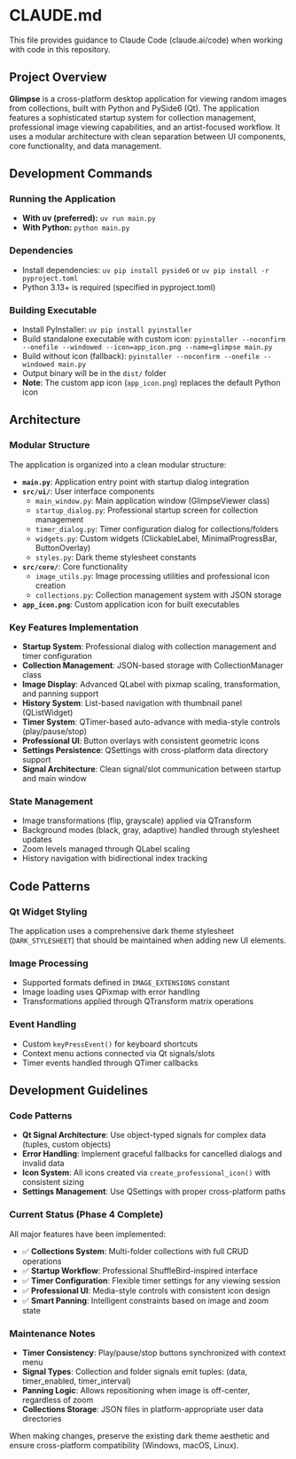# CLAUDE.md

This file provides guidance to Claude Code (claude.ai/code) when working with code in this repository.

## Project Overview

**Glimpse** is a cross-platform desktop application for viewing random images from collections, built with Python and PySide6 (Qt). The application features a sophisticated startup system for collection management, professional image viewing capabilities, and an artist-focused workflow. It uses a modular architecture with clean separation between UI components, core functionality, and data management.

## Development Commands

### Running the Application
- **With uv (preferred):** `uv run main.py`
- **With Python:** `python main.py`

### Dependencies
- Install dependencies: `uv pip install pyside6` or `uv pip install -r pyproject.toml`
- Python 3.13+ is required (specified in pyproject.toml)

### Building Executable
- Install PyInstaller: `uv pip install pyinstaller`
- Build standalone executable with custom icon: `pyinstaller --noconfirm --onefile --windowed --icon=app_icon.png --name=glimpse main.py`
- Build without icon (fallback): `pyinstaller --noconfirm --onefile --windowed main.py`
- Output binary will be in the `dist/` folder
- **Note**: The custom app icon (`app_icon.png`) replaces the default Python icon

## Architecture

### Modular Structure
The application is organized into a clean modular structure:

- **`main.py`**: Application entry point with startup dialog integration
- **`src/ui/`**: User interface components
  - `main_window.py`: Main application window (GlimpseViewer class)
  - `startup_dialog.py`: Professional startup screen for collection management
  - `timer_dialog.py`: Timer configuration dialog for collections/folders
  - `widgets.py`: Custom widgets (ClickableLabel, MinimalProgressBar, ButtonOverlay)
  - `styles.py`: Dark theme stylesheet constants
- **`src/core/`**: Core functionality
  - `image_utils.py`: Image processing utilities and professional icon creation
  - `collections.py`: Collection management system with JSON storage
- **`app_icon.png`**: Custom application icon for built executables

### Key Features Implementation
- **Startup System**: Professional dialog with collection management and timer configuration
- **Collection Management**: JSON-based storage with CollectionManager class
- **Image Display**: Advanced QLabel with pixmap scaling, transformation, and panning support
- **History System**: List-based navigation with thumbnail panel (QListWidget)
- **Timer System**: QTimer-based auto-advance with media-style controls (play/pause/stop)
- **Professional UI**: Button overlays with consistent geometric icons
- **Settings Persistence**: QSettings with cross-platform data directory support
- **Signal Architecture**: Clean signal/slot communication between startup and main window

### State Management
- Image transformations (flip, grayscale) applied via QTransform
- Background modes (black, gray, adaptive) handled through stylesheet updates
- Zoom levels managed through QLabel scaling
- History navigation with bidirectional index tracking

## Code Patterns

### Qt Widget Styling
The application uses a comprehensive dark theme stylesheet (`DARK_STYLESHEET`) that should be maintained when adding new UI elements.

### Image Processing
- Supported formats defined in `IMAGE_EXTENSIONS` constant
- Image loading uses QPixmap with error handling
- Transformations applied through QTransform matrix operations

### Event Handling
- Custom `keyPressEvent()` for keyboard shortcuts
- Context menu actions connected via Qt signals/slots
- Timer events handled through QTimer callbacks

## Development Guidelines

### Code Patterns
- **Qt Signal Architecture**: Use object-typed signals for complex data (tuples, custom objects)
- **Error Handling**: Implement graceful fallbacks for cancelled dialogs and invalid data
- **Icon System**: All icons created via `create_professional_icon()` with consistent sizing
- **Settings Management**: Use QSettings with proper cross-platform paths

### Current Status (Phase 4 Complete)
All major features have been implemented:
- ✅ **Collections System**: Multi-folder collections with full CRUD operations
- ✅ **Startup Workflow**: Professional ShuffleBird-inspired interface
- ✅ **Timer Configuration**: Flexible timer settings for any viewing session
- ✅ **Professional UI**: Media-style controls with consistent icon design
- ✅ **Smart Panning**: Intelligent constraints based on image and zoom state

### Maintenance Notes
- **Timer Consistency**: Play/pause/stop buttons synchronized with context menu
- **Signal Types**: Collection and folder signals emit tuples: (data, timer_enabled, timer_interval)
- **Panning Logic**: Allows repositioning when image is off-center, regardless of zoom
- **Collections Storage**: JSON files in platform-appropriate user data directories

When making changes, preserve the existing dark theme aesthetic and ensure cross-platform compatibility (Windows, macOS, Linux).